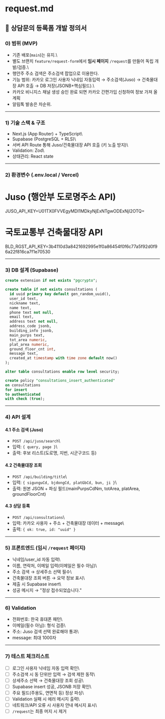 # request.md

## 📌 상담문의 등록폼 개발 정의서

### 0) 범위 (MVP)

-   기존 배포(`main`)는 유지.\
-   별도 브랜치 `feature/request-form`에서 **임시 페이지** `/request`를
    만들어 독립 개발/검증.\
-   행안주 주소 검색은 주소검색 팝업으로 이용한다.    
-   기능 범위: 카카오 로그인 사용자 닉네임 자동입력 → 주소검색(Juso)  →
    건축물대장 API 호출 → DB 저장(JSONB+핵심필드).\
-   카카오 비니지스 채널 생성 승인 완료 되면 카카오 간편가입 신청하여 정보 가져 올 계획    
-   알림톡 발송은 차순위.

------------------------------------------------------------------------

### 1) 기술 스택 & 구조

-   Next.js (App Router) + TypeScript\
-   Supabase (PostgreSQL + RLS)\
-   서버 API Route 통해 Juso/건축물대장 API 호출 (키 노출 방지)\
-   Validation: Zod\
-   상태관리: React state

------------------------------------------------------------------------

### 2) 환경변수 (.env.local / Vercel)


# Juso (행안부 도로명주소 API)
JUSO_API_KEY=U01TX0FVVEgyMDI1MDkyNjExNTgwODExNjI2OTQ=

# 국토교통부 건축물대장 API
BLD_RGST_API_KEY=3b4110d3a8421692995e1f0a86454f0f6c77a5f92d0f96a22f816ca7f1e70530


------------------------------------------------------------------------

### 3) DB 설계 (Supabase)

``` sql
create extension if not exists "pgcrypto";

create table if not exists consultations (
  id uuid primary key default gen_random_uuid(),
  user_id text,
  nickname text,
  name text,
  phone text not null,
  email text,
  address text not null,
  address_code jsonb,
  building_info jsonb,
  main_purps text,
  tot_area numeric,
  plat_area numeric,
  ground_floor_cnt int,
  message text,
  created_at timestamp with time zone default now()
);

alter table consultations enable row level security;

create policy "consultations_insert_authenticated"
on consultations
for insert
to authenticated
with check (true);
```

------------------------------------------------------------------------

### 4) API 설계

#### 4.1 주소 검색 (Juso)
-   `POST /api/juso/search`\
-   입력: `{ query, page }`\
-   출력: 후보 리스트(도로명, 지번, 시군구코드 등)

#### 4.2 건축물대장 조회

-   `POST /api/building/title`\
-   입력: `{ sigunguCd, bjdongCd, platGbCd, bun, ji }`\
-   출력: 원본 JSON + 파싱 필드(mainPurpsCdNm, totArea, platArea,
    groundFloorCnt)

#### 4.3 상담 등록

-   `POST /api/consultations`\
-   입력: 카카오 사용자 + 주소 + 건축물대장 데이터 + message\
-   출력: `{ ok: true, id: "uuid" }`

------------------------------------------------------------------------

### 5) 프론트엔드 (임시 `/request` 페이지)

-   닉네임/user_id 자동 입력\
-   이름, 연락처, 이메일 입력(이메일은 필수 아님)\
-   주소 검색 → 상세주소 선택 필수\
-   건축물대장 조회 버튼 → 요약 정보 표시\
-   제출 시 Supabase insert\
-   성공 메시지 → "정상 접수되었습니다."

------------------------------------------------------------------------

### 6) Validation

-   전화번호: 한국 휴대폰 패턴\
-   이메일(필수 아님): 형식 검증\
-   주소: Juso 검색 선택 완료해야 통과\
-   message: 최대 1000자

------------------------------------------------------------------------

### 7) 테스트 체크리스트

-   [ ] 로그인 사용자 닉네임 자동 입력 확인\
-   [ ] 주소검색 시 동 단위만 입력 → 검색 제한 동작\
-   [ ] 상세주소 선택 → 건축물대장 조회 성공\
-   [ ] Supabase insert 성공, JSONB 저장 확인\
-   [ ] 주요 필드(주용도, 연면적 등) 정상 파싱\
-   [ ] Validation 실패 시 에러 메시지 출력\
-   [ ] 네트워크/API 오류 시 사용자 안내 메시지 표시\
-   [ ] `/request`는 최종 머지 시 제거
